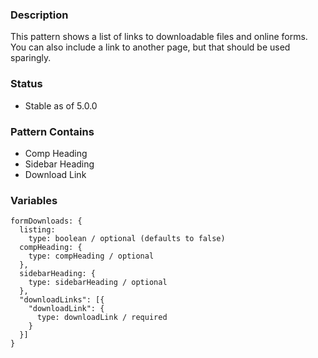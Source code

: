 ### Description
This pattern shows a list of links to downloadable files and online forms.  You can also include a link to another page, but that should be used sparingly.

### Status
* Stable as of 5.0.0

### Pattern Contains
* Comp Heading
* Sidebar Heading
* Download Link

### Variables
~~~
formDownloads: {
  listing: 
    type: boolean / optional (defaults to false)
  compHeading: {
    type: compHeading / optional
  },
  sidebarHeading: {
    type: sidebarHeading / optional
  },
  "downloadLinks": [{
    "downloadLink": {
      type: downloadLink / required
    }
  }]
}
~~~
